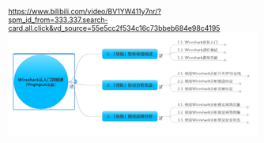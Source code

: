 https://www.bilibili.com/video/BV1YW411y7nr/?spm_id_from=333.337.search-card.all.click&vd_source=55e5cc2f534c16c73bbeb684e98c4195
![](image/001_课程总览.png)